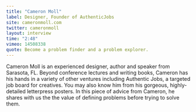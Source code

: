 ```yaml
---
title: "Cameron Moll"
label: Designer, Founder of AuthenticJobs
site: cameronmoll.com
twitter: cameronmoll
layout: interview
time: "2:48"
vimeo: 14508338
quote: Become a problem finder and a problem explorer.
---
```


 Cameron Moll is an experienced designer, author and speaker from Sarasota, FL. Beyond conference lectures and writing books, Cameron has his hands in a variety of other ventures including Authentic Jobs, a targeted job board for creatives. You may also know him from his gorgeous, highly-detailed letterpress posters. In this piece of advice from Cameron, he shares with us the the value of defining problems before trying to solve them.